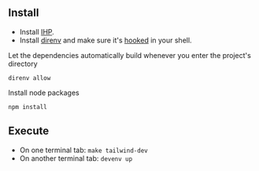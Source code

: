 ## Install

- Install [IHP](https://ihp.digitallyinduced.com/).
- Install [direnv](https://direnv.net/docs/installation.html) and make sure it's [hooked](https://direnv.net/docs/hook.html) in your shell.

Let the dependencies automatically build whenever you enter the project's directory

```
direnv allow
```

Install node packages

```
npm install
```

## Execute

- On one terminal tab: `make tailwind-dev`
- On another terminal tab: `devenv up`
